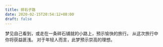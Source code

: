 ```yaml
---
title: 碎石子路
date: 2020-02-15T20:54:12+08:00
draft: false
---
```


梦见自己看到，或走在一条碎石铺就的小路上，预示愉快的旅行。
从这次旅行中你将获益匪浅。
对于年轻人而言，此梦预示崇高的理想。
